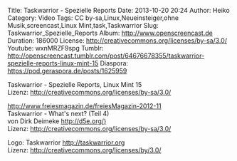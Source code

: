 Title: Taskwarrior - Spezielle Reports
Date: 2013-10-20 20:24
Author: Heiko
Category: Video
Tags: CC by-sa,Linux,Neueinsteiger,ohne Musik,screencast,Linux Mint,task,Taskwarrior
Slug: Taskwarrior_Spezielle_Reports
Album: http://www.openscreencast.de
Duration: 186000
License: http://creativecommons.org/licenses/by-sa/3.0/
Youtube: wxnMRZF9spg
Tumblr: http://openscreencast.tumblr.com/post/64676678355/taskwarrior-spezielle-reports-linux-mint-15
Diaspora: https://pod.geraspora.de/posts/1625959

Taskwarrior - Spezielle Reports, Linux Mint 15  
Lizenz: <http://creativecommons.org/licenses/by-sa/3.0/>  
  
<http://www.freiesmagazin.de/freiesMagazin-2012-11>  
Taskwarrior - What's next? (Teil 4)  
von Dirk Deimeke [http://d5e.org/)](http://d5e.org/)  
Lizenz: <http://creativecommons.org/licenses/by-sa/3.0/>  
  
Logo: Taskwarrior <http://taskwarrior.org>  
Lizenz: <http://creativecommons.org/licenses/by/3.0/>


